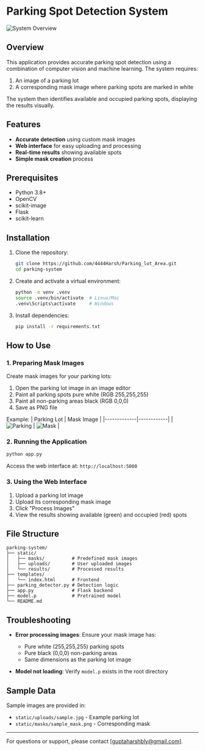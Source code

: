 # Parking Spot Detection System

![System Overview](static/results/sample_result.jpg)

## Overview

This application provides accurate parking spot detection using a combination of computer vision and machine learning. The system requires:

1. An image of a parking lot
2. A corresponding mask image where parking spots are marked in white

The system then identifies available and occupied parking spots, displaying the results visually.

## Features

-  **Accurate detection** using custom mask images
-  **Web interface** for easy uploading and processing
-  **Real-time results** showing available spots
-  **Simple mask creation** process

## Prerequisites

- Python 3.8+
- OpenCV
- scikit-image
- Flask
- scikit-learn

## Installation

1. Clone the repository:
   ```bash
   git clone https://github.com/4444Harsh/Parking_lot_Area.git
   cd parking-system
   ```

2. Create and activate a virtual environment:
   ```bash
   python -m venv .venv
   source .venv/bin/activate  # Linux/Mac
   .venv\Scripts\activate     # Windows
   ```

3. Install dependencies:
   ```bash
   pip install -r requirements.txt
   ```

## How to Use

### 1. Preparing Mask Images

Create mask images for your parking lots:
1. Open the parking lot image in an image editor
2. Paint all parking spots pure white (RGB 255,255,255)
3. Paint all non-parking areas black (RGB 0,0,0)
4. Save as PNG file

Example:
| Parking Lot | Mask Image |
|-------------|------------|
| ![Parking](static/uploads/sample.jpg) | ![Mask](static/masks/sample_mask.png) |

### 2. Running the Application

```bash
python app.py
```

Access the web interface at: `http://localhost:5000`

### 3. Using the Web Interface

1. Upload a parking lot image
2. Upload its corresponding mask image
3. Click "Process Images"
4. View the results showing available (green) and occupied (red) spots

## File Structure

```
parking-system/
├── static/
│   ├── masks/          # Predefined mask images
│   ├── uploads/        # User uploaded images
│   └── results/        # Processed results
├── templates/
│   └── index.html      # Frontend
├── parking_detector.py # Detection logic
├── app.py              # Flask backend
├── model.p             # Pretrained model
└── README.md
```

## Troubleshooting

- **Error processing images**: Ensure your mask image has:
  - Pure white (255,255,255) parking spots
  - Pure black (0,0,0) non-parking areas
  - Same dimensions as the parking lot image

- **Model not loading**: Verify `model.p` exists in the root directory

## Sample Data

Sample images are provided in:
- `static/uploads/sample.jpg` - Example parking lot
- `static/masks/sample_mask.png` - Corresponding mask

---

For questions or support, please contact [guptaharshbly@gmail.com].
